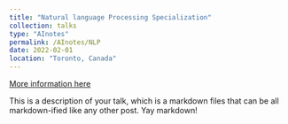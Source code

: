 ```yaml
---
title: "Natural language Processing Specialization"
collection: talks
type: "AInotes"
permalink: /AInotes/NLP
date: 2022-02-01
location: "Toronto, Canada"
---
```


[More information here](http://example2.com)

This is a description of your talk, which is a markdown files that can be all markdown-ified like any other post. Yay markdown!
